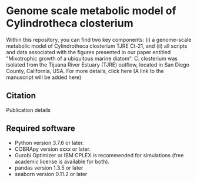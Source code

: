 # Genome scale metabolic model of Cylindrotheca closterium

Within this repository, you can find two key components: (i) a genome-scale metabolic model of Cylindrotheca closterium TJRE Ct-21, and (ii) all scripts and data associated with the figures presented in our paper entitled "Mixotrophic growth of a ubiquitous marine diatom". C. closterium was isolated from the Tijuana River Estuary (TJRE) outflow, located in San Diego County, California, USA. For more details, click here (A link to the manuscript  will be added here)

## Citation
Publication details
## Required software

- Python version 3.7.6 or later.
- COBRApy version xxxx or later.
- Gurobi Optimizer or IBM CPLEX is recommended for simulations (free academic license is available for both).
- pandas version 1.3.5 or later
- seaborn version 0.11.2 or later